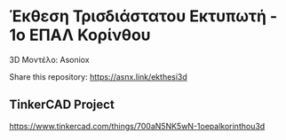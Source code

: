 # Έκθεση Τρισδιάστατου Εκτυπωτή - 1ο ΕΠΑΛ Κορίνθου
3D Μοντέλο: Asoniox

Share this repository: https://asnx.link/ekthesi3d

## TinkerCAD Project
https://www.tinkercad.com/things/700aN5NK5wN-1oepalkorinthou3d
